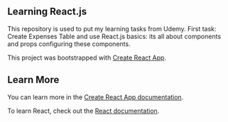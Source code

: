 ## Learning React.js

This repository is used to put my learning tasks from Udemy.
First task: Create Expenses Table and use React.js basics: its all about components and props configuring these components.


This project was bootstrapped with [Create React App](https://github.com/facebook/create-react-app).

## Learn More

You can learn more in the [Create React App documentation](https://facebook.github.io/create-react-app/docs/getting-started).

To learn React, check out the [React documentation](https://reactjs.org/).
